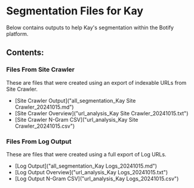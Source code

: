 # Segmentation Files for Kay
Below contains outputs to help Kay's segmentation within the Botify platform.

## Contents:

### Files From Site Crawler
These are files that were created using an export of indexable URLs from Site Crawler.
- [Site Crawler Output]("all_segmentation_Kay Site Crawler_20241015.md")
- [Site Crawler Overview]("url_analysis_Kay Site Crawler_20241015.txt")
- [Site Crawler N-Gram CSV]("url_analysis_Kay Site Crawler_20241015.csv")

### Files From Log Output
These are files that were created using a full export of Log URLs.
- [Log Output]("all_segmentation_Kay Logs_20241015.md")
- [Log Output Overview]("url_analysis_Kay Logs_20241015.txt")
- [Log Output N-Gram CSV]("url_analysis_Kay Logs_20241015.csv")
